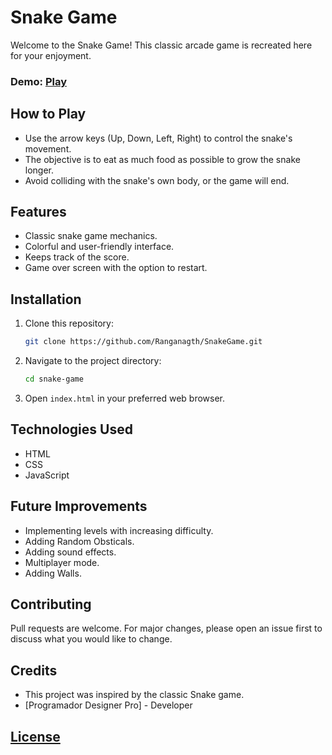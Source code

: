 # Snake Game

Welcome to the Snake Game! This classic arcade game is recreated here for your enjoyment. 

### Demo: [Play](https://snake-game.xtgem.com/)

## How to Play
- Use the arrow keys (Up, Down, Left, Right) to control the snake's movement.
- The objective is to eat as much food as possible to grow the snake longer.
- Avoid colliding with the snake's own body, or the game will end.

## Features
- Classic snake game mechanics.
- Colorful and user-friendly interface.
- Keeps track of the score.
- Game over screen with the option to restart.

## Installation
1. Clone this repository:
   ```bash
   git clone https://github.com/Ranganagth/SnakeGame.git
   ```

2. Navigate to the project directory:
   ```bash
   cd snake-game
   ```

3. Open `index.html` in your preferred web browser.

## Technologies Used
- HTML
- CSS
- JavaScript

## Future Improvements
- Implementing levels with increasing difficulty.
- Adding Random Obsticals.
- Adding sound effects.
- Multiplayer mode.
- Adding Walls.

## Contributing
Pull requests are welcome. For major changes, please open an issue first to discuss what you would like to change.

## Credits
- This project was inspired by the classic Snake game.
- [Programador Designer Pro] - Developer

## [License](./LICENSE)
